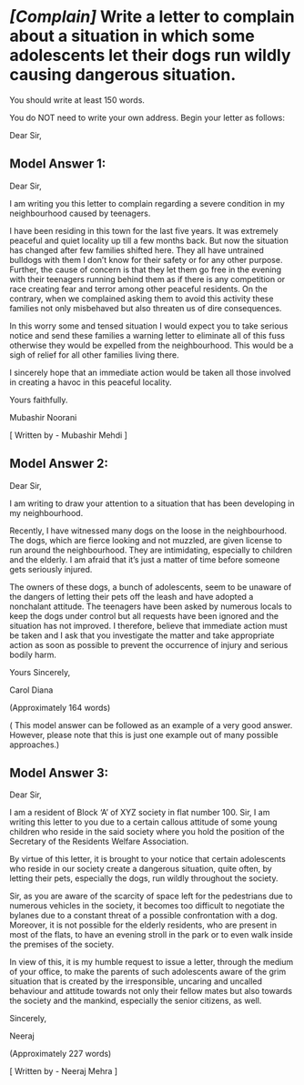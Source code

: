 # *[Complain]* Write a letter to complain about a situation in which some adolescents let their dogs run wildly causing dangerous situation.

You should write at least 150 words.

You do NOT need to write your own address. Begin your letter as follows:

Dear Sir,


 
## Model Answer 1:

Dear Sir,

I am writing you this letter to complain regarding a severe condition in my neighbourhood caused by teenagers.

I have been residing in this town for the last five years. It was extremely peaceful and quiet locality up till a few months back. But now the situation has changed after few families shifted here. They all have untrained bulldogs with them I don’t know for their safety or for any other purpose. Further, the cause of concern is that they let them go free in the evening with their teenagers running behind them as if there is any competition or race creating fear and terror among other peaceful residents. On the contrary, when we complained asking them to avoid this activity these families not only misbehaved but also threaten us of dire consequences.

In this worry some and tensed situation I would expect you to take serious notice and send these families a warning letter to eliminate all of this fuss otherwise they would be expelled from the neighbourhood. This would be a sigh of relief for all other families living there.

I sincerely hope that an immediate action would be taken all those involved in creating a havoc in this peaceful locality.

Yours faithfully.

Mubashir Noorani

[ Written by - Mubashir Mehdi ]   

## Model Answer 2:

Dear Sir,

I am writing to draw your attention to a situation that has been developing in my neighbourhood.

Recently, I have witnessed many dogs on the loose in the neighbourhood. The dogs, which are fierce looking and not muzzled, are given license to run around the neighbourhood. They are intimidating, especially to children and the elderly. I am afraid that it’s just a matter of time before someone gets seriously injured.

The owners of these dogs, a bunch of adolescents, seem to be unaware of the dangers of letting their pets off the leash and have adopted a nonchalant attitude. The teenagers have been asked by numerous locals to keep the dogs under control but all requests have been ignored and the situation has not improved. I therefore, believe that immediate action must be taken and I ask that you investigate the matter and take appropriate action as soon as possible to prevent the occurrence of injury and serious bodily harm.

Yours Sincerely,

Carol Diana

(Approximately 164 words)  

( This model answer can be followed  as an example of a very good answer. However, please note that this is just one example out of many possible approaches.)

## Model Answer 3:

Dear Sir,

I am a resident of Block ‘A’ of XYZ society in flat number 100.  Sir, I am writing this letter to you due to a certain callous attitude of some young children who reside in the said society where you hold the position of the Secretary of the Residents Welfare Association.

By virtue of this letter, it is brought to your notice that certain adolescents who reside in our society create a dangerous situation, quite often, by letting their pets, especially the dogs, run wildly throughout the society.

Sir, as you are aware of the scarcity of space left for the pedestrians due to numerous vehicles in the society, it becomes too difficult to negotiate the bylanes due to a constant threat of a possible confrontation with a dog. Moreover, it is not possible for the elderly residents, who are present in most of the flats, to have an evening stroll in the park or to even walk inside the premises of the society.

In view of this, it is my humble request to issue a letter, through the medium of your office, to make the parents of such adolescents aware of the grim situation that is created by the irresponsible, uncaring and uncalled behaviour and attitude towards not only their fellow mates but also towards the society and the mankind, especially the senior citizens, as well.

Sincerely,

Neeraj

(Approximately 227 words)  

[ Written by - Neeraj Mehra ]